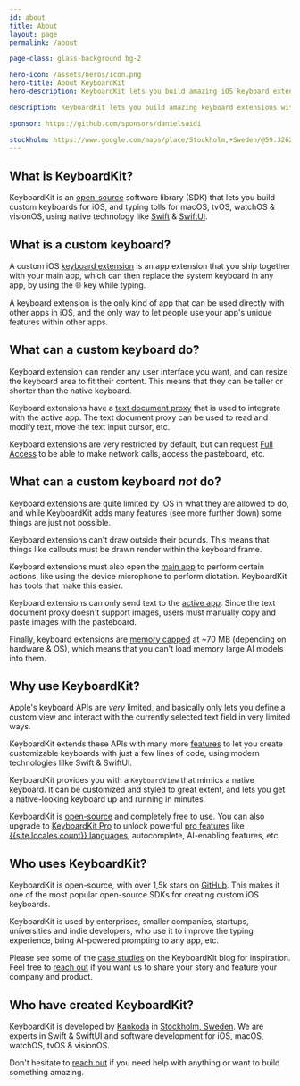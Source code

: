 ```yaml
---
id: about
title: About
layout: page
permalink: /about

page-class: glass-background bg-2

hero-icon: /assets/heros/icon.png
hero-title: About KeyboardKit
hero-description: KeyboardKit lets you build amazing iOS keyboard extensions

description: KeyboardKit lets you build amazing keyboard extensions with Swift & SwiftUI

sponsor: https://github.com/sponsors/danielsaidi

stockholm: https://www.google.com/maps/place/Stockholm,+Sweden/@59.3262131,17.8172499,11z/data=!3m1!4b1!4m6!3m5!1s0x465f763119640bcb:0xa80d27d3679d7766!8m2!3d59.3293235!4d18.0685808!16zL20vMDZteHM
---
```



## What is KeyboardKit?

KeyboardKit is an [open-source](/open-source) software library (SDK) that lets you build custom keyboards for iOS, and typing tolls for macOS, tvOS, watchOS & visionOS, using native technology like [Swift]({{site.urls.swift}}) & [SwiftUI]({{site.urls.swiftui}}).


## What is a custom keyboard?

A custom iOS [keyboard extension](terminology) is an app extension that you ship together with your main app, which can then replace the system keyboard in any app, by using the 🌐 key while typing.

A keyboard extension is the only kind of app that can be used directly with other apps in iOS, and the only way to let people use your app's unique features within other apps.


## What can a custom keyboard do?

Keyboard extension can render any user interface you want, and can resize the keyboard area to fit their content. This means that they can be taller or shorter than the native keyboard.

Keyboard extensions have a [text document proxy](terminology) that is used to integrate with the active app. The text document proxy can be used to read and modify text, move the text input cursor, etc.

Keyboard extensions are very restricted by default, but can request [Full Access](terminology) to be able to make network calls, access the pasteboard, etc.


## What can a custom keyboard *not* do?

Keyboard extensions are quite limited by iOS in what they are allowed to do, and while KeyboardKit adds many features (see more further down) some things are just not possible.

Keyboard extensions can't draw outside their bounds. This means that things like callouts must be drawn render within the keyboard frame.

Keyboard extensions must also open the [main app](terminology) to perform certain actions, like using the device microphone to perform dictation. KeyboardKit has tools that make this easier.

Keyboard extensions can only send text to the [active app](terminology). Since the text document proxy doesn't support images, users must manually copy and paste images with the pasteboard.

Finally, keyboard extensions are [memory capped](terminology) at ~70 MB (depending on hardware & OS), which means that you can't load memory large AI models into them.


## Why use KeyboardKit?

Apple's keyboard APIs are *very* limited, and basically only lets you define a custom view and interact with the currently selected text field in very limited ways.

KeyboardKit extends these APIs with many more [features](/features) to let you create customizable keyboards with just a few lines of code, using modern technologies lilke Swift & SwiftUI.

KeyboardKit provides you with a `KeyboardView` that mimics a native keyboard. It can be customized and styled to great extent, and lets you get a native-looking keyboard up and running in minutes.

KeyboardKit is [open-source]({{site.urls.github}}) and completely free to use. You can also upgrade to [KeyboardKit Pro](/pro) to unlock powerful [pro features](/pro#features) like [{{site.locales.count}} languages](/locales), autocomplete, AI-enabling features, etc.


## Who uses KeyboardKit?

KeyboardKit is open-source, with over 1,5k stars on [GitHub](/open-source). This makes it one of the most popular open-source SDKs for creating custom iOS keyboards.

KeyboardKit is used by enterprises, smaller companies, startups, universities and indie developers, who use it to improve the typing experience, bring AI-powered prompting to any app, etc.

Please see some of the [case studies](/case-studies) on the KeyboardKit blog for inspiration. Feel free to [reach out](mailto:{{site.email}}) if you want us to share your story and feature your company and product.


## Who have created KeyboardKit?

KeyboardKit is developed by [Kankoda](https://kankoda.com) in [Stockholm, Sweden]({{page.stockholm}}). We are experts in Swift & SwiftUI and software development for iOS, macOS, watchOS, tvOS & visionOS. 

Don't hesitate to [reach out](mailto:{{site.email}}) if you need help with anything or want to build something amazing.